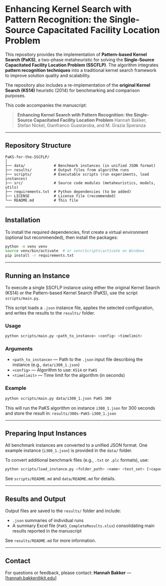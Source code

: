 # Enhancing Kernel Search with Pattern Recognition: the Single-Source Capacitated Facility Location Problem

This repository provides the implementation of **Pattern-based Kernel Search (PaKS)**, a two-phase metaheuristic for solving the **Single-Source Capacitated Facility Location Problem (SSCFLP)**. The algorithm integrates **pattern recognition techniques** into a traditional kernel search framework to improve solution quality and scalability.

The repository also includes a re-implementation of the **original Kernel Search (KS14)** heuristic (2014) for benchmarking and comparison purposes.

This code accompanies the manuscript:

> **Enhancing Kernel Search with Pattern Recognition: the Single-Source Capacitated Facility Location Problem**
> Hannah Bakker, Stefan Nickel, Gianfranco Guastaroba, and M. Grazia Speranza

---

## Repository Structure

```
PaKS-for-the-SSCFLP/
│
├── data/             # Benchmark instances (in unified JSON format)
├── results/          # Output files from algorithm runs
├── scripts/          # Executable scripts (run experiments, load instances)
├── src/              # Source code modules (metaheuristics, models, utils)
├── requirements.txt  # Python dependencies (to be added)
├── LICENSE           # License file (recommended)
└── README.md         # This file
```

---

## Installation

To install the required dependencies, first create a virtual environment (optional but recommended), then install the packages:

```bash
python -m venv venv
source venv/bin/activate  # or venv\Scripts\activate on Windows
pip install -r requirements.txt
```

---

## Running an Instance

To execute a single SSCFLP instance using either the original Kernel Search (KS14) or the Pattern-based Kernel Search (PaKS), use the script `scripts/main.py`.

This script loads a `.json` instance file, applies the selected configuration, and writes the results to the `results/` folder.

### Usage

```bash
python scripts/main.py <path_to_instance> <config> <timelimit>
```

### Arguments

* `<path_to_instance>` — Path to the `.json` input file describing the instance (e.g., `data/i300_1.json`)
* `<config>` — Algorithm to use: `KS14` or `PaKS`
* `<timelimit>` — Time limit for the algorithm (in seconds)

### Example

```bash
python scripts/main.py data/i300_1.json PaKS 300
```

This will run the PaKS algorithm on instance `i300_1.json` for 300 seconds and store the result in:
`results/300s-PaKS-i300_1.json`

---

## Preparing Input Instances

All benchmark instances are converted to a unified JSON format. One example instance (`i300_1.json`) is provided in the `data/` folder.

To convert additional benchmark files (e.g., `.txt` or `.plc` formats), use:

```bash
python scripts/load_instance.py <folder_path> <name> <test_set> [<capacity>]
```

See `scripts/README.md` and `data/README.md` for details.

---

## Results and Output

Output files are saved to the `results/` folder and include:

* `.json` summaries of individual runs
* A summary Excel file (`PaKS_CompleteResults.xlsx`) consolidating main results reported in the manuscript

See `results/README.md` for more information.

---

## Contact

For questions or feedback, please contact:
**Hannah Bakker** — \[[hannah.bakker@kit.edu](mailto:hannah.bakker@kit.edu)]
